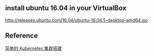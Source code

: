 ## install ubuntu 16.04 in your VirtualBox
http://releases.ubuntu.com/16.04/ubuntu-16.04.5-desktop-amd64.iso



## Reference
[简单的 Kubernetes 集群搭建](https://soulteary.com/2018/10/03/how-to-get-your-k8s-cluster.html) 
